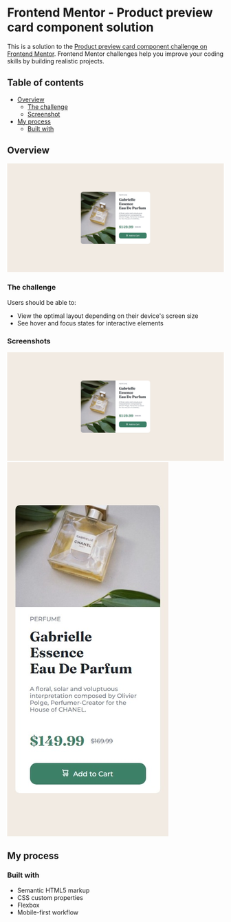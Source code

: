 # Frontend Mentor - Product preview card component solution

This is a solution to the [Product preview card component challenge on Frontend Mentor](https://www.frontendmentor.io/challenges/product-preview-card-component-GO7UmttRfa). Frontend Mentor challenges help you improve your coding skills by building realistic projects. 

## Table of contents

- [Overview](#overview)
  - [The challenge](#the-challenge)
  - [Screenshot](#screenshot)
- [My process](#my-process)
  - [Built with](#built-with)


## Overview
![](./images/readme/Captura%20web_5-8-2022_17329_127.0.0.1.jpeg)

### The challenge

Users should be able to:

- View the optimal layout depending on their device's screen size
- See hover and focus states for interactive elements

### Screenshots

![](./images/readme/Captura%20web_5-8-2022_17329_127.0.0.1.jpeg)
![](./images/readme/Captura%20web_5-8-2022_1770_127.0.0.1.jpeg)


## My process

### Built with

- Semantic HTML5 markup
- CSS custom properties
- Flexbox
- Mobile-first workflow